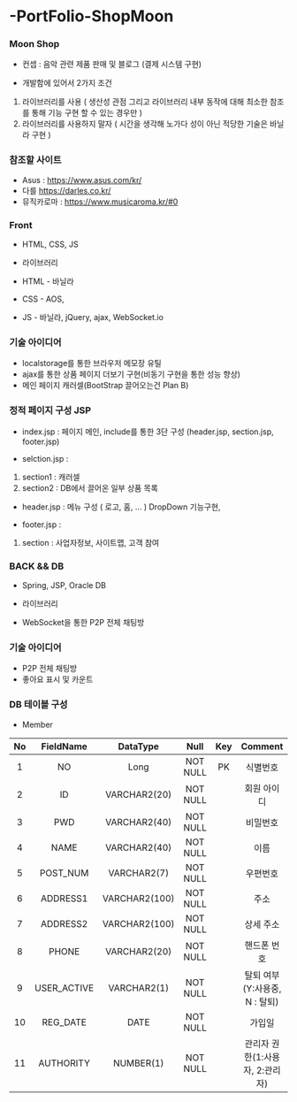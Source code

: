# -PortFolio-ShopMoon
### Moon Shop
- 컨셉 : 음악 관련 제품 판매 및 블로그 (결제 시스템 구현)

- 개발함에 있어서 2가지 조건
1. 라이브러리를 사용 ( 생산성 관점 그리고 라이브러리 내부 동작에 대해 최소한 참조를 통해 기능 구현 할 수 있는 경우만 )
2. 라이브러리를 사용하지 말자 ( 시간을 생각해 노가다 성이 아닌 적당한 기술은 바닐라 구현 )

### 참조할 사이트
- Asus : https://www.asus.com/kr/
- 다를 https://darles.co.kr/
- 뮤직카로마 : https://www.musicaroma.kr/#0

### Front
- HTML, CSS, JS

- 라이브러리
- HTML - 바닐라
- CSS - AOS,
- JS - 바닐라, jQuery, ajax, WebSocket.io

### 기술 아이디어
- localstorage를 통한 브라우저 메모장 유틸
- ajax를 통한 상품 페이지 더보기 구현(비동기 구현을 통한 성능 향상) 
- 메인 페이지 캐러셀(BootStrap 끌어오는건 Plan B)

### 정적 페이지 구성 JSP
- index.jsp : 페이지 메인, include를 통한 3단 구성 (header.jsp, section.jsp, footer.jsp)

- selction.jsp :
 1. section1 : 캐러셀 
 2.  section2 : DB에서 끌어온 일부 상품 목록

- header.jsp : 메뉴 구성 ( 로고, 홈, ... )
  DropDown 기능구현,

- footer.jsp : 
 1. section : 사업자정보, 사이트맵, 고객 참여

### BACK && DB
- Spring, JSP, Oracle DB

- 라이브러리
- WebSocket을 통한 P2P 전체 채팅방
 
### 기술 아이디어
- P2P 전체 채팅방
- 좋아요 표시 및 카운트


### DB 테이블 구성

- Member


| No|   FieldName   |  DataType    |   Null    |   Key   | Comment        |  
|:-:|:-------------:|:------------:|:---------:|:-------:|:--------------:|
| 1 |  NO           |    Long      | NOT NULL  |   PK    | 식별번호        |
| 2 |  ID           | VARCHAR2(20) | NOT NULL  |         | 회원 아이디     |  
| 3 |  PWD          | VARCHAR2(40) | NOT NULL  |         | 비밀번호        |
| 4 |  NAME         | VARCHAR2(40) | NOT NULL  |         | 이름           |
| 5 |  POST_NUM     | VARCHAR2(7)  | NOT NULL  |         | 우편번호        |
| 6 |  ADDRESS1     | VARCHAR2(100)| NOT NULL  |         | 주소           |
| 7 |  ADDRESS2     | VARCHAR2(100)| NOT NULL  |         | 상세 주소       |
| 8 |  PHONE        | VARCHAR2(20) | NOT NULL  |         | 핸드폰 번호     |
| 9 | USER_ACTIVE   | VARCHAR2(1)  | NOT NULL  |         | 탈퇴 여부(Y:사용중, N : 탈퇴) |
| 10 |  REG_DATE    | DATE         | NOT NULL  |         | 가입일           |
| 11 |  AUTHORITY   | NUMBER(1)    | NOT NULL  |         | 관리자 권한(1:사용자, 2:관리자)           |

